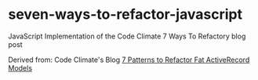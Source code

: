 seven-ways-to-refactor-javascript
=================================

JavaScript Implementation of the Code Climate 7 Ways To Refactory blog post

Derived from: Code Climate's Blog [7 Patterns to Refactor Fat ActiveRecord Models](http://blog.codeclimate.com/blog/2012/10/17/7-ways-to-decompose-fat-activerecord-models/)
